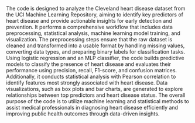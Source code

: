 The code is designed to analyze the Cleveland heart disease dataset from the UCI Machine Learning Repository, aiming to identify key predictors of heart disease and provide actionable insights for early detection and prevention. It performs a comprehensive workflow that includes data preprocessing, statistical analysis, machine learning model training, and visualization. The preprocessing steps ensure that the raw dataset is cleaned and transformed into a usable format by handling missing values, converting data types, and preparing binary labels for classification tasks. Using logistic regression and an MLP classifier, the code builds predictive models to classify the presence of heart disease and evaluates their performance using precision, recall, F1-score, and confusion matrices. Additionally, it conducts statistical analysis with Pearson correlation to identify features most strongly associated with heart disease. Data visualizations, such as box plots and bar charts, are generated to explore relationships between top predictors and heart disease status. The overall purpose of the code is to utilize machine learning and statistical methods to assist medical professionals in diagnosing heart disease efficiently and improving public health outcomes through data-driven insights.
